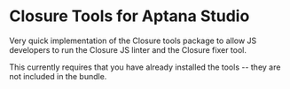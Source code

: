 # Closure Tools for Aptana Studio

Very quick implementation of the Closure tools package to allow JS developers
to run the Closure JS linter and the Closure fixer tool.

This currently requires that you have already installed the tools -- they are
not included in the bundle.